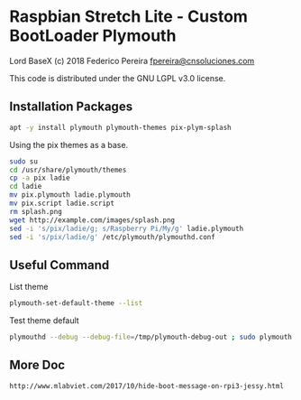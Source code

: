 # Raspbian Stretch Lite - Custom BootLoader Plymouth

Lord BaseX (c) 2018
 Federico Pereira <fpereira@cnsoluciones.com>

This code is distributed under the GNU LGPL v3.0 license.



## Installation Packages


```bash
apt -y install plymouth plymouth-themes pix-plym-splash
```

Using the pix themes as a base.

```bash
sudo su
cd /usr/share/plymouth/themes
cp -a pix ladie
cd ladie
mv pix.plymouth ladie.plymouth
mv pix.script ladie.script
rm splash.png
wget http://example.com/images/splash.png
sed -i 's/pix/ladie/g; s/Raspberry Pi/My/g' ladie.plymouth
sed -i 's/pix/ladie/g' /etc/plymouth/plymouthd.conf
```


## Useful Command

List theme
```bash
plymouth-set-default-theme --list
```

Test theme default
```bash
plymouthd --debug --debug-file=/tmp/plymouth-debug-out ; sudo plymouth --show-splash ; for ((I=0;I<10;I++)); do sleep 1 ; sudo plymouth --update=event$I ; done ;sudo  plymouth --quit
```

## More Doc

```
http://www.mlabviet.com/2017/10/hide-boot-message-on-rpi3-jessy.html
```
